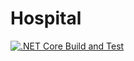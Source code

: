 # Hospital

[![.NET Core Build and Test](https://github.com/PSW-2021-ORG7/Hospital/actions/workflows/build-and-test.yml/badge.svg)](https://github.com/PSW-2021-ORG7/Hospital/actions/workflows/build-and-test.yml)
